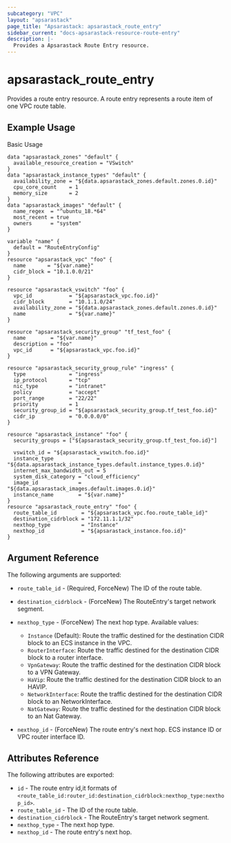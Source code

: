 ```yaml
---
subcategory: "VPC"
layout: "apsarastack"
page_title: "Apsarastack: apsarastack_route_entry"
sidebar_current: "docs-apsarastack-resource-route-entry"
description: |-
  Provides a Apsarastack Route Entry resource.
---
```


# apsarastack\_route\_entry

Provides a route entry resource. A route entry represents a route item of one VPC route table.

## Example Usage

Basic Usage

```
data "apsarastack_zones" "default" {
  available_resource_creation = "VSwitch"
}
data "apsarastack_instance_types" "default" {
  availability_zone = "${data.apsarastack_zones.default.zones.0.id}"
  cpu_core_count    = 1
  memory_size       = 2
}
data "apsarastack_images" "default" {
  name_regex  = "^ubuntu_18.*64"
  most_recent = true
  owners      = "system"
}

variable "name" {
  default = "RouteEntryConfig"
}
resource "apsarastack_vpc" "foo" {
  name       = "${var.name}"
  cidr_block = "10.1.0.0/21"
}

resource "apsarastack_vswitch" "foo" {
  vpc_id            = "${apsarastack_vpc.foo.id}"
  cidr_block        = "10.1.1.0/24"
  availability_zone = "${data.apsarastack_zones.default.zones.0.id}"
  name              = "${var.name}"
}

resource "apsarastack_security_group" "tf_test_foo" {
  name        = "${var.name}"
  description = "foo"
  vpc_id      = "${apsarastack_vpc.foo.id}"
}

resource "apsarastack_security_group_rule" "ingress" {
  type              = "ingress"
  ip_protocol       = "tcp"
  nic_type          = "intranet"
  policy            = "accept"
  port_range        = "22/22"
  priority          = 1
  security_group_id = "${apsarastack_security_group.tf_test_foo.id}"
  cidr_ip           = "0.0.0.0/0"
}

resource "apsarastack_instance" "foo" {
  security_groups = ["${apsarastack_security_group.tf_test_foo.id}"]

  vswitch_id = "${apsarastack_vswitch.foo.id}"
  instance_type              = "${data.apsarastack_instance_types.default.instance_types.0.id}"
  internet_max_bandwidth_out = 5
  system_disk_category = "cloud_efficiency"
  image_id             = "${data.apsarastack_images.default.images.0.id}"
  instance_name        = "${var.name}"
}
resource "apsarastack_route_entry" "foo" {
  route_table_id        = "${apsarastack_vpc.foo.route_table_id}"
  destination_cidrblock = "172.11.1.1/32"
  nexthop_type          = "Instance"
  nexthop_id            = "${apsarastack_instance.foo.id}"
}
```


## Argument Reference

The following arguments are supported:

* `route_table_id` - (Required, ForceNew) The ID of the route table.
* `destination_cidrblock` - (ForceNew) The RouteEntry's target network segment.
* `nexthop_type` - (ForceNew) The next hop type. Available values:
    - `Instance` (Default): Route the traffic destined for the destination CIDR block to an ECS instance in the VPC.
    - `RouterInterface`: Route the traffic destined for the destination CIDR block to a router interface.
    - `VpnGateway`: Route the traffic destined for the destination CIDR block to a VPN Gateway.
    - `HaVip`: Route the traffic destined for the destination CIDR block to an HAVIP.
    - `NetworkInterface`: Route the traffic destined for the destination CIDR block to an NetworkInterface.
    - `NatGateway`: Route the traffic destined for the destination CIDR block to an Nat Gateway.

* `nexthop_id` - (ForceNew) The route entry's next hop. ECS instance ID or VPC router interface ID.

## Attributes Reference

The following attributes are exported:

* `id` - The route entry id,it formats of `<route_table_id:router_id:destination_cidrblock:nexthop_type:nexthop_id>`.
* `route_table_id` - The ID of the route table.
* `destination_cidrblock` - The RouteEntry's target network segment.
* `nexthop_type` - The next hop type.
* `nexthop_id` - The route entry's next hop.


